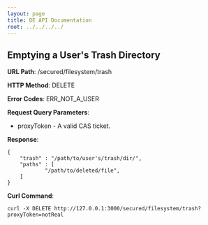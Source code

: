 ```yaml
---
layout: page
title: DE API Documentation
root: ../../../../
---
```


Emptying a User's Trash Directory
---------------------------------
__URL Path__: /secured/filesystem/trash

__HTTP Method__: DELETE

__Error Codes__: ERR_NOT_A_USER

__Request Query Parameters__:

* proxyToken - A valid CAS ticket.

__Response__:

    {
        "trash" : "/path/to/user's/trash/dir/",
        "paths" : [
                "/path/to/deleted/file",
        ]
    }

__Curl Command__:

    curl -X DELETE http://127.0.0.1:3000/secured/filesystem/trash?proxyToken=notReal
